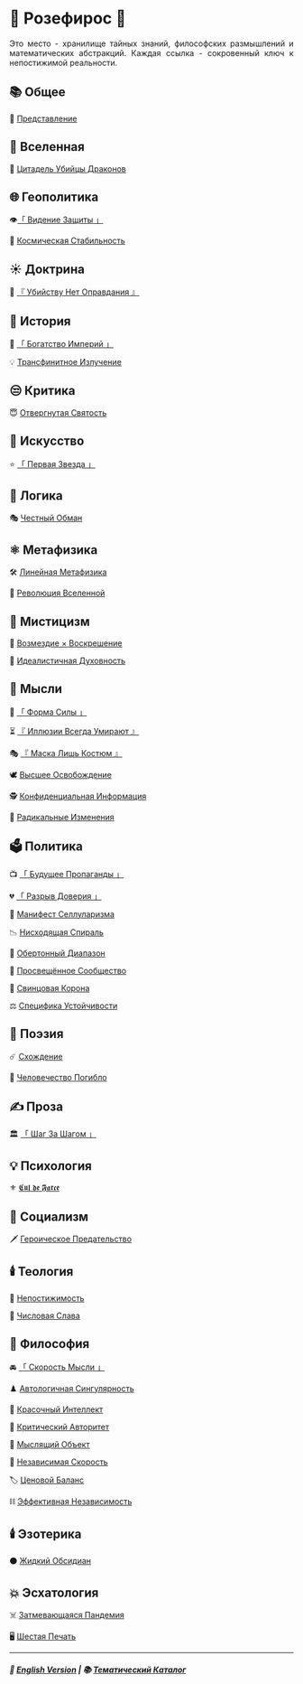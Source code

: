 # 🌹 Розефирос 🌹
<p align="justify">Это место - хранилище тайных знаний, философских размышлений и математических абстракций. Каждая ссылка - сокровенный ключ к непостижимой реальности.</p>

## 📚 Общее
🥀 [Представление](introduction-2.md)
## 🌌 Вселенная
🐉 [Цитадель Убийцы Драконов](dragon_citadel-2.md)
## 🌐 Геополитика
👁️[「 Видение Защиты 」](vision_of_defence-2.md)

🌌 [Космическая Стабильность](stability-2.md)
## ☀️ Доктрина
🔪 [『 Убийству Нет Оправдания 』](murder-2.md)
## 🏺 История
👑 [「 Богатство Империй 」](wealth_of_empires-2.md)

💡 [Трансфинитное Излучение](radiation-2.md)
## 😒 Критика
😇 [Отвергнутая Святость](holiness-2.md)
## 🎨 Искусство
⭐ [「 Первая Звезда 」](first_star-2.md)
## 🦉 Логика
🎭 [Честный Обман](deception-2.md)
## ⚛️ Метафизика
🛠️ [Линейная Метафизика](linearity-2.md)

🌌 [Революция Вселенной](universal_revolution-2.md)
## 🔮 Мистицизм
🧙 [Возмездие × Воскрешение](coronzon-2.md)

🔮 [Идеалистичная Духовность](mirage-2.md)
## 💭 Мысли
👊 [「 Форма Силы 」](shape_of_force-2.md)

⏳ [『 Иллюзии Всегда Умирают 』](illusions-2.md)

🎭 [『 Маска Лишь Костюм 』](costume-2.md)

🕊️ [Высшее Освобождение](liberation-2.md)

🕵️ [Конфиденциальная Информация](confidential-2.md)

🦸 [Радикальные Изменения](true_heroism-2.md)
## 🗳️ Политика
📺️ [「 Будущее Пропаганды 」](propaganda-2.md)

💔 [「 Разрыв Доверия 」](gap_of_trust-2.md)

🦠 [Манифест Селлуларизма](cellularism-2.md)

📉 [Нисходящая Спираль](downward_spiral-2.md)

🏬 [Обертонный Диапазон](overtone_range-2.md)

🌾 [Просвещённое Сообщество](communalism-2.md)

👑 [Свинцовая Корона](leadcrown-2.md)

⚖️ [Специфика Устойчивости](specificity-stability-2.md)
## 📝 Поэзия
☄️ [Схождение](convergence-2.md)

🥀 [Человечество Погибло](perished_humanity-2.md)
## ✍️ Проза
🏛️ [「 Шаг За Шагом 」](step_by_step-2.md)
## 💡 Психология
⚜️ [𝕮𝖚𝖑 𝖉𝖊 𝕱𝖆𝖗𝖈𝖊](cul_de_farce-2.md)
## 🌹 Социализм
🗡️ [Героическое Предательство](heroic_betrayal-2.md)
## 🕯️ Теология
🔮 [Непостижимость](incomprehensibility-2.md)

🧮 [Числовая Слава](numericalglory-2.md)
## 🗿 Философия
🚘️ [「 Скорость Мысли 」](speed_of_thought-2.md)

♟️ [Автологичная Сингулярность](autologous-2.md)

🎨 [Красочный Интеллект](colorful-2.md)

📖 [Критический Авторитет](criticism-2.md)

🧠 [Мыслящий Объект](thinking_object-2.md)

🏃 [Независимая Скорость](acceleration-2.md)

🏷️ [Ценовой Баланс](price_balance-2.md)

⛓️ [Эффективная Независимость](independence-2.md)
## 🕯️ Эзотерика
⚫️ [Жидкий Обсидиан](obsidian-2.md)
## 💥 Эсхатология
☠️ [Затмевающаяся Пандемия](redplague-2.md)

🖥️ [Шестая Печать](sixth_seal-2.md)

***

##### 🗽 [English Version](index.md) | 📚 [Тематический Каталог](index_2t.md)

